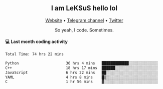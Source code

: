 <h2 align="center">I am LeKSuS hello lol</h2>
<div align="center">
  <a href="https://leksus.net">Website</a> •
  <a href="https://t.me/leksus_was_here">Telegram channel</a> •
  <a href="https://twitter.com/___LeKSuS___">Twitter</a>
</div>
<p align="center">So yeah, I code. Sometimes.</p>

#### :computer: Last month coding activity
<!--START_SECTION:waka-->

```txt
Total Time: 74 hrs 22 mins

Python                     36 hrs 4 mins   ████████████░░░░░░░░░░░░░   47.87 %
C++                        18 hrs 17 mins  ██████░░░░░░░░░░░░░░░░░░░   24.26 %
JavaScript                 6 hrs 22 mins   ██░░░░░░░░░░░░░░░░░░░░░░░   08.46 %
YAML                       4 hrs 8 mins    █▒░░░░░░░░░░░░░░░░░░░░░░░   05.50 %
C                          1 hr 56 mins    ▓░░░░░░░░░░░░░░░░░░░░░░░░   02.58 %
```

<!--END_SECTION:waka-->

<!-- flag{4_l0t_0f_1nter35t1ng_th1ng5_4r3_1n_publ1c_d0m41n} -->
